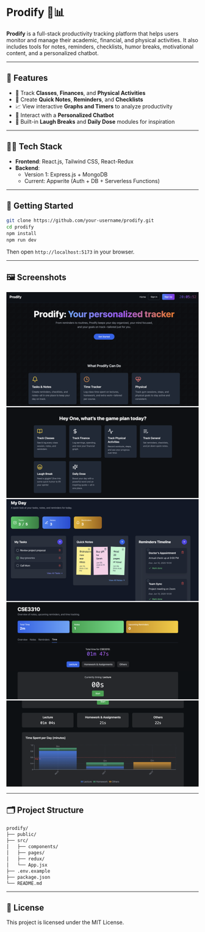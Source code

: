 # Prodify 🧠📊

**Prodify** is a full-stack productivity tracking platform that helps users monitor and manage their academic, financial, and physical activities. It also includes tools for notes, reminders, checklists, humor breaks, motivational content, and a personalized chatbot.

---

## 🌟 Features

- 📅 Track **Classes**, **Finances**, and **Physical Activities**
- 📝 Create **Quick Notes**, **Reminders**, and **Checklists**
- 📈 View interactive **Graphs and Timers** to analyze productivity
- 🤖 Interact with a **Personalized Chatbot**
- 💬 Built-in **Laugh Breaks** and **Daily Dose** modules for inspiration

---

## 🧑‍💻 Tech Stack

- **Frontend**: React.js, Tailwind CSS, React-Redux
- **Backend**:
  - Version 1: Express.js + MongoDB
  - Current: Appwrite (Auth + DB + Serverless Functions)

---

## 🚀 Getting Started

```bash
git clone https://github.com/your-username/prodify.git
cd prodify
npm install
npm run dev
```

Then open `http://localhost:5173` in your browser.

---

## 🖼️ Screenshots

![Homepage](./screenshots/homepage.png)
![Dashboard](./screenshots/homepage_signedin.png)
![My Day](./screenshots/general.png)
![Class Tracker](./screenshots/classes.png)
![Graph Visualization](./screenshots/graphs.png)

---

## 🗂️ Project Structure

```
prodify/
├── public/
├── src/
│   ├── components/
│   ├── pages/
│   ├── redux/
│   └── App.jsx
├── .env.example
├── package.json
└── README.md
```

---

## 📄 License

This project is licensed under the MIT License.
